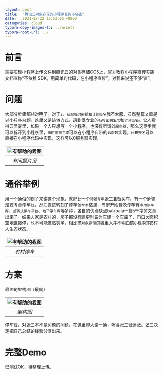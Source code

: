 ```yaml
---
layout: post
title:  "腾讯云对象存储的小程序直传不够直"
date:   2021-12-22 10:53:05 +0800
categories: cloud
typora-copy-images-to: ../assets
typora-root-url: ../
---
```


# 前言
需要实现小程序上传文件到腾讯云的对象存储COS上，官方教程[小程序直传实践][1]文档宣称“不依赖 SDK，用简单的代码，在小程序直传”，对我来说还不够“直”。

# 问题
大部分步骤都相对明了，对于`2. 获取临时密钥和计算签名`我不太服，虽然整篇文章是以小程序为题，这里又是跳转方式，跳到很专业的`临时密钥生成`和`计算签名`。让人看得云里雾里，如果一个人只想写一个小程序，也没有所谓的`服务器`，那么这两步就可以拆开到小程序里，`临时密钥生成`可以在小程序自带的`云函数`实现，`计算签名`可以直接在小程序代码中实现，这样可以0服务器实现。

| ![有帮助的截图](/assets/WX20211222-102715.png) |
| :----------------------------------------: |
|          *有问题片段*          |

# 通俗举例
用一个通俗的例子来讲这个现象，就好比一个`待婚青年`张三准备买车，有一个步骤是要考虑停车位。然后直接转到了停车位`专家`这里，专家开始普及停车有`家用停车库`、`旋转式停车平台`、`地下停车库`等多种，各自的优点缺点balabala一篇5千字的文章出来了。结果人家是农村的，房子都没有建更别说为车建一个车库了，门口大面积空地直接停，也不可能被贴罚单。相比搞`对象存储`的城里人并不明白搞`小程序`的农村人生态状态。


| ![有帮助的截图](/assets/WechatIMG32.jpeg) |
| :----------------------------------------: |
|          *农村停车*          |


# 方案
最终的架构图（最简）

| ![有帮助的截图](/assets/WechatIMG33.jpeg) |
| :----------------------------------------: |
|          *架构图*          |

停车位，对张三本不是问题的问题，在这里却大讲一通，听得张三很迷茫。张三决定把自己总结的经验分享出来。

# 完整Demo

已测试OK，待整理上传。

[1]: https://cloud.tencent.com/document/product/436/34929
